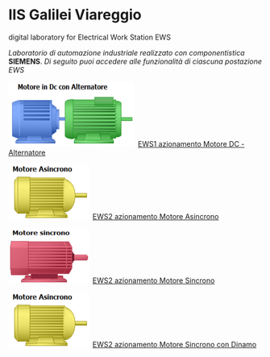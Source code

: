 # IIS Galilei Viareggio
digital laboratory for Electrical Work Station EWS

*Laboratorio di automazione industriale realizzato con componentistica* **SIEMENS**.
*Di seguito puoi accedere alle funzionalità di ciascuna postazione EWS*

<img src="image/acdcmachine.png" width="250" height="130">&ensp;[EWS1 azionamento Motore DC - Alternatore](/ews1.md)

<img src="image/asincrono.png" width="160" height="110">&ensp;[EWS2 azionamento Motore Asincrono](/ews2.md)

<img src="image/sincrono.png" width="160" height="110">&ensp;[EWS2 azionamento Motore Sincrono](/ews3.md)

<img src="image/asincrono.png" width="160" height="110">&ensp;[EWS2 azionamento Motore Sincrono con Dinamo](/ews4.md)


